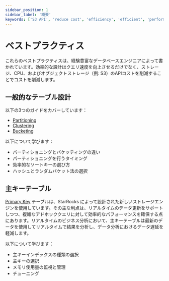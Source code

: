 ```yaml
---
sidebar_position: 1
sidebar_label: '概要'
keywords: ['S3 API', 'reduce cost', 'efficiency', 'efficient', 'performance']
---
```


# ベストプラクティス

これらのベストプラクティスは、経験豊富なデータベースエンジニアによって書かれています。効率的な設計はクエリ速度を向上させるだけでなく、ストレージ、CPU、およびオブジェクトストレージ（例: S3）のAPIコストを削減することでコストを削減します。

## 一般的なテーブル設計

以下の3つのガイドをカバーしています：

- [Partitioning](./partitioning.md)
- [Clustering](./table_clustering.md)
- [Bucketing](./bucketing.md)

以下について学びます：

- パーティショニングとバケッティングの違い
- パーティショニングを行うタイミング
- 効率的なソートキーの選び方
- ハッシュとランダムバケット法の選択

## 主キーテーブル

[Primary Key](./primarykey_table.md) テーブルは、StarRocks によって設計された新しいストレージエンジンを使用しています。その主な利点は、リアルタイムのデータ更新をサポートしつつ、複雑なアドホッククエリに対して効率的なパフォーマンスを確保する点にあります。リアルタイムのビジネス分析において、主キーテーブルは最新のデータを使用してリアルタイムで結果を分析し、データ分析におけるデータ遅延を軽減します。

以下について学びます：

- 主キーインデックスの種類の選択
- 主キーの選択
- メモリ使用量の監視と管理
- チューニング
